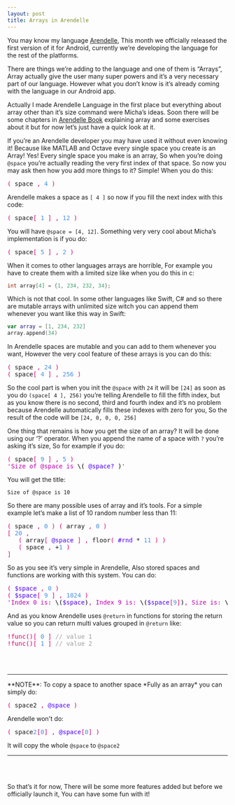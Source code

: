 ```yaml
---
layout: post
title: Arrays in Arendelle
---
```


You may know my language [Arendelle](http://web.arendelle.org), This month we officially released the first version of it for Android, currently we’re developing the language for the rest of the platforms. 

There are things we’re adding to the language and one of them is “Arrays”, Array actually give the user many super powers and it’s a very necessary part of our language. However what you don’t know is it’s already coming with the language in our Android app. 

Actually I made Arendelle Language in the first place but everything about array other than it’s size command were Micha’s ideas. Soon there will be some chapters in [Arendelle Book](http://web.arendelle.org/book/) explaining array and some exercises about it but for now let’s just have a quick look at it.

If you’re an Arendelle developer you may have used it without even knowing it! Because like MATLAB and Octave every single space you create is an Array! Yes! Every single space you make is an array, So when you’re doing `@space` you’re actually reading the very first index of that space. So now you may ask then how you add more things to it? Simple! When you do this:



<!-- CLIFF HIGHLIGHTER 0.03 DEV GENERATED CODE BLOCK-->

<pre style="font-family: Menlo, Monaco, 'Courier 10 Pitch', Monospace;">
<span style="color:#D60073">(</span>&nbsp;space&nbsp;<span style="color:#D60073">,</span>&nbsp;<span style="color:#4A90E2">4</span>&nbsp;<span style="color:#D60073">)</span></pre>

<!-- CLIFF HIGHLIGHTER 0.03 DEV GENERATED CODE BLOCK-->



Arendelle makes a space as `[ 4 ]` so now if you fill the next index with this code:

<!-- CLIFF HIGHLIGHTER 0.03 DEV GENERATED CODE BLOCK-->

<pre style="font-family: Menlo, Monaco, 'Courier 10 Pitch', Monospace;">
<span style="color:#D60073">(</span>&nbsp;space<span style="color:#D60073">[</span>&nbsp;<span style="color:#4A90E2">1</span>&nbsp;<span style="color:#D60073">]</span>&nbsp;<span style="color:#D60073">,</span>&nbsp;<span style="color:#4A90E2">12</span>&nbsp;<span style="color:#D60073">)</span></pre>

<!-- CLIFF HIGHLIGHTER 0.03 DEV GENERATED CODE BLOCK-->

You will have `@space = [4, 12]`. Something very very cool about Micha’s implementation is if you do: 

<!-- CLIFF HIGHLIGHTER 0.03 DEV GENERATED CODE BLOCK-->

<pre style="font-family: Menlo, Monaco, 'Courier 10 Pitch', Monospace;">
<span style="color:#D60073">(</span>&nbsp;space<span style="color:#D60073">[</span>&nbsp;<span style="color:#4A90E2">5</span>&nbsp;<span style="color:#D60073">]</span>&nbsp;<span style="color:#D60073">,</span>&nbsp;<span style="color:#4A90E2">2</span>&nbsp;<span style="color:#D60073">)</span></pre>

<!-- CLIFF HIGHLIGHTER 0.03 DEV GENERATED CODE BLOCK-->

When it comes to other languages arrays are horrible, For example you have to create them with a limited size like when you do this in c:


```c
int array[4] = {1, 234, 232, 34};
```


Which is not that cool. In some other languages like Swift, C# and so there are mutable arrays with unlimited size witch you can append them whenever you want like this way in Swift:


```Swift
var array = [1, 234, 232]
array.append(34)
```


In Arendelle spaces are mutable and you can add to them whenever you want, However the very cool feature of these arrays is you can do this:

<!-- CLIFF HIGHLIGHTER 0.03 DEV GENERATED CODE BLOCK-->

<pre style="font-family: Menlo, Monaco, 'Courier 10 Pitch', Monospace;">
<span style="color:#D60073">(</span>&nbsp;space&nbsp;<span style="color:#D60073">,</span>&nbsp;<span style="color:#4A90E2">24</span>&nbsp;<span style="color:#D60073">)</span><br><span style="color:#D60073">(</span>&nbsp;space<span style="color:#D60073">[</span>&nbsp;<span style="color:#4A90E2">4</span>&nbsp;<span style="color:#D60073">]</span>&nbsp;<span style="color:#D60073">,</span>&nbsp;<span style="color:#4A90E2">256</span>&nbsp;<span style="color:#D60073">)</span></pre>

<!-- CLIFF HIGHLIGHTER 0.03 DEV GENERATED CODE BLOCK-->

So the cool part is when you init the `@space` with `24` it will be `[24]` as soon as you do `(space[ 4 ], 256)` you’re telling Arendelle to fill the fifth index, but as you know there is no second, third and fourth index and it’s no problem because Arendelle automatically fills these indexes with zero for you, So the result of the code will be `[24, 0, 0, 0, 256]`

One thing that remains is how you get the size of an array? It will be done using our ‘?’ operator. When you append the name of a space with `?` you’re asking it’s size, So for example if you do:

<!-- CLIFF HIGHLIGHTER 0.03 DEV GENERATED CODE BLOCK-->

<pre style="font-family: Menlo, Monaco, 'Courier 10 Pitch', Monospace;">
<span style="color:#D60073">(</span>&nbsp;space<span style="color:#D60073">[</span>&nbsp;<span style="color:#4A90E2">9</span>&nbsp;<span style="color:#D60073">]</span>&nbsp;<span style="color:#D60073">,</span>&nbsp;<span style="color:#4A90E2">5</span>&nbsp;<span style="color:#D60073">)</span><br><span style="color:#BD00AD">'Size of @space is </span><span style="color:#000000">\(</span>&nbsp;<span style="color:#4E00FC">@space?</span>&nbsp;<span style="color:#000000">)</span><span style="color:#BD00AD">'</span></pre>

<!-- CLIFF HIGHLIGHTER 0.03 DEV GENERATED CODE BLOCK-->

You will get the title:

```
Size of @space is 10
```

So there are many possible uses of array and it’s tools. For a simple example let’s make a list of 10 random number less than 11:

<!-- CLIFF HIGHLIGHTER 0.03 DEV GENERATED CODE BLOCK-->

<pre style="font-family: Menlo, Monaco, 'Courier 10 Pitch', Monospace;">
<span style="color:#D60073">(</span>&nbsp;space&nbsp;<span style="color:#D60073">,</span>&nbsp;<span style="color:#4A90E2">0</span>&nbsp;<span style="color:#D60073">)</span>&nbsp;<span style="color:#D60073">(</span>&nbsp;array&nbsp;<span style="color:#D60073">,</span>&nbsp;<span style="color:#4A90E2">0</span>&nbsp;<span style="color:#D60073">)</span><br><span style="color:#D60073">[</span>&nbsp;<span style="color:#4A90E2">20</span>&nbsp;<span style="color:#D60073">,</span><br>&nbsp;&nbsp;&nbsp;<span style="color:#D60073">(</span>&nbsp;array<span style="color:#D60073">[</span>&nbsp;<span style="color:#4E00FC">@space</span>&nbsp;<span style="color:#D60073">]</span>&nbsp;<span style="color:#D60073">,</span>&nbsp;floor<span style="color:#D60073">(</span>&nbsp;<span style="color:#4E00FC">#rnd</span>&nbsp;*&nbsp;<span style="color:#4A90E2">11</span>&nbsp;<span style="color:#D60073">)</span>&nbsp;<span style="color:#D60073">)</span><br>&nbsp;&nbsp;&nbsp;<span style="color:#D60073">(</span>&nbsp;space&nbsp;<span style="color:#D60073">,</span>&nbsp;+<span style="color:#4A90E2">1</span>&nbsp;<span style="color:#D60073">)</span><br><span style="color:#D60073">]</span></pre>

<!-- CLIFF HIGHLIGHTER 0.03 DEV GENERATED CODE BLOCK-->

So as you see it’s very simple in Arendelle, Also stored spaces and functions are working with this system. You can do:

<!-- CLIFF HIGHLIGHTER 0.03 DEV GENERATED CODE BLOCK-->

<pre style="font-family: Menlo, Monaco, 'Courier 10 Pitch', Monospace;">
<span style="color:#D60073">(</span>&nbsp;<span style="color:#4E00FC">$space</span>&nbsp;<span style="color:#D60073">,</span>&nbsp;<span style="color:#4A90E2">0</span>&nbsp;<span style="color:#D60073">)</span><br><span style="color:#D60073">(</span>&nbsp;<span style="color:#4E00FC">$space</span><span style="color:#D60073">[</span>&nbsp;<span style="color:#4A90E2">9</span>&nbsp;<span style="color:#D60073">]</span>&nbsp;<span style="color:#D60073">,</span>&nbsp;<span style="color:#4A90E2">1024</span>&nbsp;<span style="color:#D60073">)</span><br><span style="color:#BD00AD">'Index 0 is: </span><span style="color:#000000">\(</span><span style="color:#4E00FC">$space</span><span style="color:#000000">)</span><span style="color:#BD00AD">, Index 9 is: </span><span style="color:#000000">\(</span><span style="color:#4E00FC">$space</span><span style="color:#D60073">[</span><span style="color:#4A90E2">9</span><span style="color:#D60073">]</span><span style="color:#000000">)</span><span style="color:#BD00AD">, Size is: </span><span style="color:#000000">\(</span><span style="color:#4E00FC">$space?</span><span style="color:#000000">)</span><span style="color:#BD00AD">'</span></pre>

<!-- CLIFF HIGHLIGHTER 0.03 DEV GENERATED CODE BLOCK-->

And as you know Arendelle uses `@return` in functions for storing the return value so you can return multi values grouped in `@return` like:


<!-- CLIFF HIGHLIGHTER 0.03 DEV GENERATED CODE BLOCK-->

<pre style="font-family: Menlo, Monaco, 'Courier 10 Pitch', Monospace;">
<span style="color:#D60073">!func</span><span style="color:#D60073">(</span><span style="color:#D60073">)</span><span style="color:#D60073">[</span>&nbsp;<span style="color:#4A90E2">0</span>&nbsp;<span style="color:#D60073">]</span>&nbsp;<span style="color:#A0A0A0">//&nbsp;value&nbsp;1</span><br><span style="color:#D60073">!func</span><span style="color:#D60073">(</span><span style="color:#D60073">)</span><span style="color:#D60073">[</span>&nbsp;<span style="color:#4A90E2">1</span>&nbsp;<span style="color:#D60073">]</span>&nbsp;<span style="color:#A0A0A0">//&nbsp;value&nbsp;2</span><br></pre>

<!-- CLIFF HIGHLIGHTER 0.03 DEV GENERATED CODE BLOCK-->

<br><br>
<hr>
**NOTE**: To copy a space to another space *Fully as an array* you can simply do:

<pre style="font-family: Menlo, Monaco, 'Courier 10 Pitch', Menlo, Monaco, 'Courier 10 Pitch', Monospace;;"><span style="color:#D60073">(</span>&nbsp;space2&nbsp;<span style="color:#D60073">,</span>&nbsp;<span style="color:#4E00FC">@space</span>&nbsp;<span style="color:#D60073">)</span></pre>


Arendelle won't do:

<!-- CLIFF HIGHLIGHTER 0.03 DEV GENERATED CODE BLOCK-->

<pre style="font-family: Menlo, Monaco, 'Courier 10 Pitch', Monospace;">
<span style="color:#D60073">(</span>&nbsp;space<span style="color:#4A90E2">2</span><span style="color:#D60073">[</span><span style="color:#4A90E2">0</span><span style="color:#D60073">]</span>&nbsp;<span style="color:#D60073">,</span>&nbsp;<span style="color:#4E00FC">@space</span><span style="color:#D60073">[</span><span style="color:#4A90E2">0</span><span style="color:#D60073">]</span>&nbsp;<span style="color:#D60073">)</span></pre>

<!-- CLIFF HIGHLIGHTER 0.03 DEV GENERATED CODE BLOCK-->

It will copy the whole `@space` to `@space2`
<hr><br><br>

So that’s it for now, There will be some more features added but before we officially launch it, You can have some fun with it!

